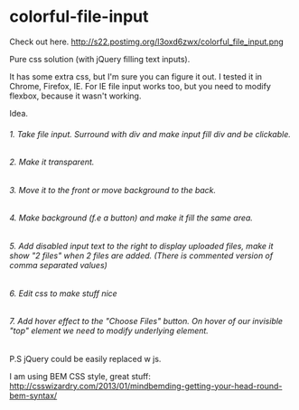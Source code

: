 # colorful-file-input


Check out here.
http://s22.postimg.org/l3oxd6zwx/colorful_file_input.png

Pure css solution (with jQuery filling text inputs).

It has some extra css, but I'm sure you can figure it out.
I tested it in Chrome, Firefox, IE. For IE file input works too, but you need to modify flexbox, because it wasn't working.


Idea.
###### 1. Take file input. Surround with div and make input fill div and be clickable.
###### 2. Make it transparent.
###### 3. Move it to the front or move background to the back.
###### 4. Make background (f.e a button) and make it fill the same area.
###### 5. Add disabled input text to the right to display uploaded files, make it show "2 files" when 2 files are added. (There is commented version of comma separated values)
###### 6. Edit css to make stuff nice
###### 7. Add hover effect to the "Choose Files" button. On hover of our invisible "top" element we need to modify underlying element.

P.S jQuery could be easily replaced w js.


I am using BEM CSS style, great stuff:
http://csswizardry.com/2013/01/mindbemding-getting-your-head-round-bem-syntax/
